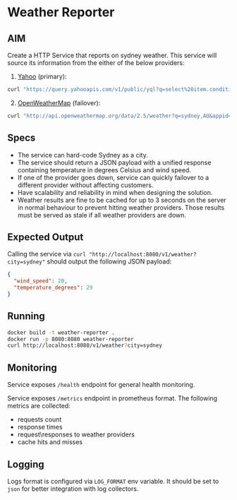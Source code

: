 # Weather Reporter

## AIM
Create a HTTP Service that reports on sydney weather. This service will source its information from the either of the below providers:
1. [Yahoo](https://developer.yahoo.com/weather/) (primary):
```bash
curl "https://query.yahooapis.com/v1/public/yql?q=select%20item.condition%2C%20wind%20from%20weather.forecast%20where%20woeid%20%3D%201105779&format=json&env=store%3A%2F%2Fdatatables.org%2Falltableswithkeys"
```
2. [OpenWeatherMap](https://openweathermap.org/current) (failover):
```bash
curl "http://api.openweathermap.org/data/2.5/weather?q=sydney,AU&appid=_REPLACE_"
```

## Specs
- The service can hard-code Sydney as a city.
- The service should return a JSON payload with a unified response containing temperature in degrees Celsius and wind speed.
- If one of the provider goes down, service can quickly failover to a different provider without affecting customers.
- Have scalability and reliability in mind when designing the solution.
- Weather results are fine to be cached for up to 3 seconds on the server in normal behaviour to prevent hitting weather providers. Those results must be served as stale if all weather providers are down.

## Expected Output
Calling the service via `curl "http://localhost:8080/v1/weather?city=sydney"` should output the following JSON payload:
```json
{
  "wind_speed": 20,
  "temperature_degrees": 29
}
```

## Running

```bash
docker build -t weather-reporter .
docker run -p 8080:8080 weather-reporter
curl http://localhost:8080/v1/weather?city=sydney
```

## Monitoring

Service exposes `/health` endpoint for general health monitoring.

Service exposes `/metrics` endpoint in prometheus format. The following metrics are collected:
- requests count
- response times
- request\responses to weather providers
- cache hits and misses

## Logging

Logs format is configured via `LOG_FORMAT` env variable. It should be set to `json` for better integration with log collectors.
